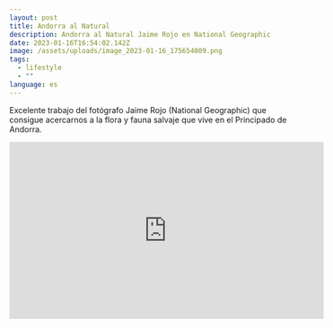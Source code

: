 ```yaml
---
layout: post
title: Andorra al Natural
description: Andorra al Natural Jaime Rojo en National Geographic
date: 2023-01-16T16:54:02.142Z
image: /assets/uploads/image_2023-01-16_175654009.png
tags:
  - lifestyle
  - ""
language: es
---
```

Excelente trabajo del fotógrafo Jaime Rojo (National Geographic) que consigue acercarnos a la flora y fauna salvaje que vive en el Principado de Andorra.

<p><iframe width="560" height="315" src="https://www.youtube.com/embed/NYws16Hql6E" title="YouTube video player" frameborder="0" allow="accelerometer; autoplay; clipboard-write; encrypted-media; gyroscope; picture-in-picture; web-share" allowfullscreen></iframe></p>